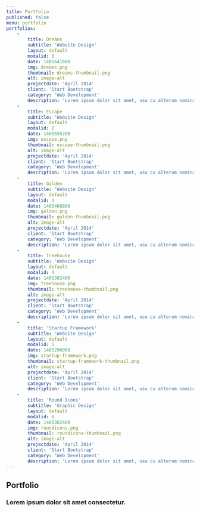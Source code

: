 ```yaml
---
title: Portfolio
published: false
menu: portfolio
portfolios:
    -
        title: Dreams
        subtitle: 'Website Design'
        layout: default
        modalid: 1
        date: 1405641600
        img: dreams.png
        thumbnail: dreams-thumbnail.png
        alt: image-alt
        projectdate: 'April 2014'
        client: 'Start Bootstrap'
        category: 'Web Development'
        description: 'Lorem ipsum dolor sit amet, usu cu alterum nominavi lobortis. At duo novum diceret. Tantas apeirian vix et, usu sanctus postulant inciderint ut, populo diceret necessitatibus in vim. Cu eum dicam feugiat noluisse.'
    -
        title: Escape
        subtitle: 'Website Design'
        layout: default
        modalid: 2
        date: 1405555200
        img: escape.png
        thumbnail: escape-thumbnail.png
        alt: image-alt
        projectdate: 'April 2014'
        client: 'Start Bootstrap'
        category: 'Web Development'
        description: 'Lorem ipsum dolor sit amet, usu cu alterum nominavi lobortis. At duo novum diceret. Tantas apeirian vix et, usu sanctus postulant inciderint ut, populo diceret necessitatibus in vim  . Cu eum dicam feugiat noluisse.'
    -
        title: Golden
        subtitle: 'Website Design'
        layout: default
        modalid: 3
        date: 1405468800
        img: golden.png
        thumbnail: golden-thumbnail.png
        alt: image-alt
        projectdate: 'April 2014'
        client: 'Start Bootstrap'
        category: 'Web Development'
        description: 'Lorem ipsum dolor sit amet, usu cu alterum nominavi lobortis. At duo novum diceret. Tantas apeirian vix et, usu sanctus postulant inciderint ut, populo diceret necessitatibus in v. Cu eum dicam feugiat noluisse.'
    -
        title: Treehouse
        subtitle: 'Website Design'
        layout: default
        modalid: 4
        date: 1405382400
        img: treehouse.png
        thumbnail: treehouse-thumbnail.png
        alt: image-alt
        projectdate: 'April 2014'
        client: 'Start Bootstrap'
        category: 'Web Development'
        description: 'Lorem ipsum dolor sit amet, usu cu alterum nominavi lobortis. At duo novum diceret. Tantas apeirian vix et, usu sanctus postulant inciderint ut, populo diceret necessitatibus in v. Cu eum dicam feugiat noluisse.'
    -
        title: 'Startup Framework'
        subtitle: 'Website Design'
        layout: default
        modalid: 5
        date: 1405296000
        img: startup-framework.png
        thumbnail: startup-framework-thumbnail.png
        alt: image-alt
        projectdate: 'April 2014'
        client: 'Start Bootstrap'
        category: 'Web Development'
        description: 'Lorem ipsum dolor sit amet, usu cu alterum nominavi lobortis. At duo novum diceret. Tantas apeirian vix et, usu sanctus postulant inciderint ut, populo diceret necessitatibus in v. Cu eum dicam feugiat noluisse.'
    -
        title: 'Round Icons'
        subtitle: 'Graphic Design'
        layout: default
        modalid: 6
        date: 1405382400
        img: roundicons.png
        thumbnail: roundicons-thumbnail.png
        alt: image-alt
        projectdate: 'April 2014'
        client: 'Start Bootstrap'
        category: 'Web Development'
        description: 'Lorem ipsum dolor sit amet, usu cu alterum nominavi lobortis. At duo novum diceret. Tantas apeirian vix et, usu sanctus postulant inciderint ut, populo diceret necessitatibus in v. Cu eum dicam feugiat noluisse.'
---
```


## Portfolio
### Lorem ipsum dolor sit amet consectetur.
